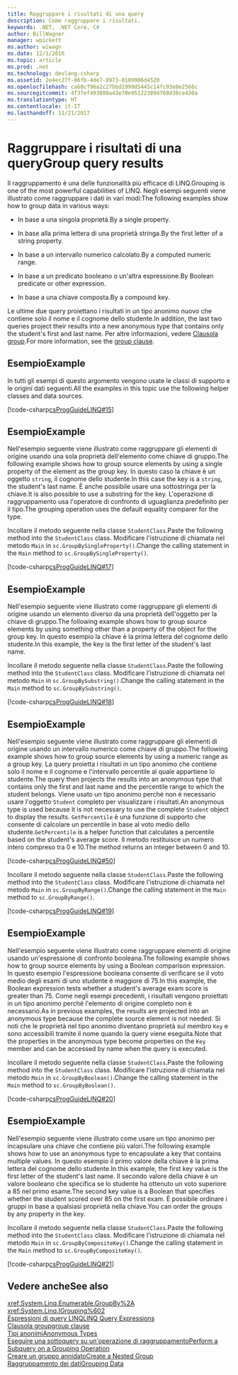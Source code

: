 ```yaml
---
title: Raggruppare i risultati di una query
description: Come raggruppare i risultati.
keywords: .NET, .NET Core, C#
author: BillWagner
manager: wpickett
ms.author: wiwagn
ms.date: 12/1/2016
ms.topic: article
ms.prod: .net
ms.technology: devlang-csharp
ms.assetid: 2e4ec27f-06fb-4de7-8973-0189906d4520
ms.openlocfilehash: ca68cf96a2c27bbd1999d5445c14fc93e8e2566c
ms.sourcegitcommit: 4f3fef493080a43e70e951223894768d36ce430a
ms.translationtype: HT
ms.contentlocale: it-IT
ms.lasthandoff: 11/21/2017
---
```

# <a name="group-query-results"></a><span data-ttu-id="a5e8f-104">Raggruppare i risultati di una query</span><span class="sxs-lookup"><span data-stu-id="a5e8f-104">Group query results</span></span>

<span data-ttu-id="a5e8f-105">Il raggruppamento è una delle funzionalità più efficace di LINQ.</span><span class="sxs-lookup"><span data-stu-id="a5e8f-105">Grouping is one of the most powerful capabilities of LINQ.</span></span> <span data-ttu-id="a5e8f-106">Negli esempi seguenti viene illustrato come raggruppare i dati in vari modi:</span><span class="sxs-lookup"><span data-stu-id="a5e8f-106">The following examples show how to group data in various ways:</span></span>  
  
-   <span data-ttu-id="a5e8f-107">In base a una singola proprietà.</span><span class="sxs-lookup"><span data-stu-id="a5e8f-107">By a single property.</span></span>  
  
-   <span data-ttu-id="a5e8f-108">In base alla prima lettera di una proprietà stringa.</span><span class="sxs-lookup"><span data-stu-id="a5e8f-108">By the first letter of a string property.</span></span>  
  
-   <span data-ttu-id="a5e8f-109">In base a un intervallo numerico calcolato.</span><span class="sxs-lookup"><span data-stu-id="a5e8f-109">By a computed numeric range.</span></span>  
  
-   <span data-ttu-id="a5e8f-110">In base a un predicato booleano o un'altra espressione.</span><span class="sxs-lookup"><span data-stu-id="a5e8f-110">By Boolean predicate or other expression.</span></span>  
  
-   <span data-ttu-id="a5e8f-111">In base a una chiave composta.</span><span class="sxs-lookup"><span data-stu-id="a5e8f-111">By a compound key.</span></span>  
  
 <span data-ttu-id="a5e8f-112">Le ultime due query proiettano i risultati in un tipo anonimo nuovo che contiene solo il nome e il cognome dello studente.</span><span class="sxs-lookup"><span data-stu-id="a5e8f-112">In addition, the last two queries project their results into a new anonymous type that contains only the student's first and last name.</span></span> <span data-ttu-id="a5e8f-113">Per altre informazioni, vedere [Clausola group](../language-reference/keywords/group-clause.md).</span><span class="sxs-lookup"><span data-stu-id="a5e8f-113">For more information, see the [group clause](../language-reference/keywords/group-clause.md).</span></span>  
  
## <a name="example"></a><span data-ttu-id="a5e8f-114">Esempio</span><span class="sxs-lookup"><span data-stu-id="a5e8f-114">Example</span></span>  
 <span data-ttu-id="a5e8f-115">In tutti gli esempi di questo argomento vengono usate le classi di supporto e le origini dati seguenti.</span><span class="sxs-lookup"><span data-stu-id="a5e8f-115">All the examples in this topic use the following helper classes and data sources.</span></span>  
  
 [!code-csharp[csProgGuideLINQ#15](../../../samples/snippets/csharp/concepts/linq/how-to-group-query-results_1.cs)]  
  
## <a name="example"></a><span data-ttu-id="a5e8f-116">Esempio</span><span class="sxs-lookup"><span data-stu-id="a5e8f-116">Example</span></span>  
 <span data-ttu-id="a5e8f-117">Nell'esempio seguente viene illustrato come raggruppare gli elementi di origine usando una sola proprietà dell'elemento come chiave di gruppo.</span><span class="sxs-lookup"><span data-stu-id="a5e8f-117">The following example shows how to group source elements by using a single property of the element as the group key.</span></span> <span data-ttu-id="a5e8f-118">In questo caso la chiave è un oggetto `string`, il cognome dello studente.</span><span class="sxs-lookup"><span data-stu-id="a5e8f-118">In this case the key is a `string`, the student's last name.</span></span> <span data-ttu-id="a5e8f-119">È anche possibile usare una sottostringa per la chiave.</span><span class="sxs-lookup"><span data-stu-id="a5e8f-119">It is also possible to use a substring for the key.</span></span> <span data-ttu-id="a5e8f-120">L'operazione di raggruppamento usa l'operatore di confronto di uguaglianza predefinito per il tipo.</span><span class="sxs-lookup"><span data-stu-id="a5e8f-120">The grouping operation uses the default equality comparer for the type.</span></span>  
  
 <span data-ttu-id="a5e8f-121">Incollare il metodo seguente nella classe `StudentClass`.</span><span class="sxs-lookup"><span data-stu-id="a5e8f-121">Paste the following method into the `StudentClass` class.</span></span> <span data-ttu-id="a5e8f-122">Modificare l'istruzione di chiamata nel metodo `Main` in `sc.GroupBySingleProperty()`.</span><span class="sxs-lookup"><span data-stu-id="a5e8f-122">Change the calling statement in the `Main` method to `sc.GroupBySingleProperty()`.</span></span>  
  
 [!code-csharp[csProgGuideLINQ#17](../../../samples/snippets/csharp/concepts/linq/how-to-group-query-results_2.cs)]  
  
## <a name="example"></a><span data-ttu-id="a5e8f-123">Esempio</span><span class="sxs-lookup"><span data-stu-id="a5e8f-123">Example</span></span>  
 <span data-ttu-id="a5e8f-124">Nell'esempio seguente viene illustrato come raggruppare gli elementi di origine usando un elemento diverso da una proprietà dell'oggetto per la chiave di gruppo.</span><span class="sxs-lookup"><span data-stu-id="a5e8f-124">The following example shows how to group source elements by using something other than a property of the object for the group key.</span></span> <span data-ttu-id="a5e8f-125">In questo esempio la chiave è la prima lettera del cognome dello studente.</span><span class="sxs-lookup"><span data-stu-id="a5e8f-125">In this example, the key is the first letter of the student's last name.</span></span>  
  
 <span data-ttu-id="a5e8f-126">Incollare il metodo seguente nella classe `StudentClass`.</span><span class="sxs-lookup"><span data-stu-id="a5e8f-126">Paste the following method into the `StudentClass` class.</span></span> <span data-ttu-id="a5e8f-127">Modificare l'istruzione di chiamata nel metodo `Main` in `sc.GroupBySubstring()`.</span><span class="sxs-lookup"><span data-stu-id="a5e8f-127">Change the calling statement in the `Main` method to `sc.GroupBySubstring()`.</span></span>  
  
 [!code-csharp[csProgGuideLINQ#18](../../../samples/snippets/csharp/concepts/linq/how-to-group-query-results_3.cs)]  
  
## <a name="example"></a><span data-ttu-id="a5e8f-128">Esempio</span><span class="sxs-lookup"><span data-stu-id="a5e8f-128">Example</span></span>  
 <span data-ttu-id="a5e8f-129">Nell'esempio seguente viene illustrato come raggruppare gli elementi di origine usando un intervallo numerico come chiave di gruppo.</span><span class="sxs-lookup"><span data-stu-id="a5e8f-129">The following example shows how to group source elements by using a numeric range as a group key.</span></span> <span data-ttu-id="a5e8f-130">La query proietta i risultati in un tipo anonimo che contiene solo il nome e il cognome e l'intervallo percentile al quale appartiene lo studente.</span><span class="sxs-lookup"><span data-stu-id="a5e8f-130">The query then projects the results into an anonymous type that contains only the first and last name and the percentile range to which the student belongs.</span></span> <span data-ttu-id="a5e8f-131">Viene usato un tipo anonimo perché non è necessario usare l'oggetto `Student` completo per visualizzare i risultati.</span><span class="sxs-lookup"><span data-stu-id="a5e8f-131">An anonymous type is used because it is not necessary to use the complete `Student` object to display the results.</span></span> <span data-ttu-id="a5e8f-132">`GetPercentile` è una funzione di supporto che consente di calcolare un percentile in base al voto medio dello studente.</span><span class="sxs-lookup"><span data-stu-id="a5e8f-132">`GetPercentile` is a helper function that calculates a percentile based on the student's average score.</span></span> <span data-ttu-id="a5e8f-133">Il metodo restituisce un numero intero compreso tra 0 e 10.</span><span class="sxs-lookup"><span data-stu-id="a5e8f-133">The method returns an integer between 0 and 10.</span></span>  
  
 [!code-csharp[csProgGuideLINQ#50](../../../samples/snippets/csharp/concepts/linq/how-to-group-query-results_4.cs)]  
  
 <span data-ttu-id="a5e8f-134">Incollare il metodo seguente nella classe `StudentClass`.</span><span class="sxs-lookup"><span data-stu-id="a5e8f-134">Paste the following method into the `StudentClass` class.</span></span> <span data-ttu-id="a5e8f-135">Modificare l'istruzione di chiamata nel metodo `Main` in `sc.GroupByRange()`.</span><span class="sxs-lookup"><span data-stu-id="a5e8f-135">Change the calling statement in the `Main` method to `sc.GroupByRange()`.</span></span>  
  
 [!code-csharp[csProgGuideLINQ#19](../../../samples/snippets/csharp/concepts/linq/how-to-group-query-results_5.cs)]  
  
## <a name="example"></a><span data-ttu-id="a5e8f-136">Esempio</span><span class="sxs-lookup"><span data-stu-id="a5e8f-136">Example</span></span>  
 <span data-ttu-id="a5e8f-137">Nell'esempio seguente viene illustrato come raggruppare elementi di origine usando un'espressione di confronto booleana.</span><span class="sxs-lookup"><span data-stu-id="a5e8f-137">The following example shows how to group source elements by using a Boolean comparison expression.</span></span> <span data-ttu-id="a5e8f-138">In questo esempio l'espressione booleana consente di verificare se il voto medio degli esami di uno studente è maggiore di 75.</span><span class="sxs-lookup"><span data-stu-id="a5e8f-138">In this example, the Boolean expression tests whether a student's average exam score is greater than 75.</span></span> <span data-ttu-id="a5e8f-139">Come negli esempi precedenti, i risultati vengono proiettati in un tipo anonimo perché l'elemento di origine completo non è necessario.</span><span class="sxs-lookup"><span data-stu-id="a5e8f-139">As in previous examples, the results are projected into an anonymous type because the complete source element is not needed.</span></span> <span data-ttu-id="a5e8f-140">Si noti che le proprietà nel tipo anonimo diventano proprietà sul membro `Key` e sono accessibili tramite il nome quando la query viene eseguita.</span><span class="sxs-lookup"><span data-stu-id="a5e8f-140">Note that the properties in the anonymous type become properties on the `Key` member and can be accessed by name when the query is executed.</span></span>  
  
 <span data-ttu-id="a5e8f-141">Incollare il metodo seguente nella classe `StudentClass`.</span><span class="sxs-lookup"><span data-stu-id="a5e8f-141">Paste the following method into the `StudentClass` class.</span></span> <span data-ttu-id="a5e8f-142">Modificare l'istruzione di chiamata nel metodo `Main` in `sc.GroupByBoolean()`.</span><span class="sxs-lookup"><span data-stu-id="a5e8f-142">Change the calling statement in the `Main` method to `sc.GroupByBoolean()`.</span></span>  
  
 [!code-csharp[csProgGuideLINQ#20](../../../samples/snippets/csharp/concepts/linq/how-to-group-query-results_6.cs)]  
  
## <a name="example"></a><span data-ttu-id="a5e8f-143">Esempio</span><span class="sxs-lookup"><span data-stu-id="a5e8f-143">Example</span></span>  
 <span data-ttu-id="a5e8f-144">Nell'esempio seguente viene illustrato come usare un tipo anonimo per incapsulare una chiave che contiene più valori.</span><span class="sxs-lookup"><span data-stu-id="a5e8f-144">The following example shows how to use an anonymous type to encapsulate a key that contains multiple values.</span></span> <span data-ttu-id="a5e8f-145">In questo esempio il primo valore della chiave è la prima lettera del cognome dello studente.</span><span class="sxs-lookup"><span data-stu-id="a5e8f-145">In this example, the first key value is the first letter of the student's last name.</span></span> <span data-ttu-id="a5e8f-146">Il secondo valore della chiave è un valore booleano che specifica se lo studente ha ottenuto un voto superiore a 85 nel primo esame.</span><span class="sxs-lookup"><span data-stu-id="a5e8f-146">The second key value is a Boolean that specifies whether the student scored over 85 on the first exam.</span></span> <span data-ttu-id="a5e8f-147">È possibile ordinare i gruppi in base a qualsiasi proprietà nella chiave.</span><span class="sxs-lookup"><span data-stu-id="a5e8f-147">You can order the groups by any property in the key.</span></span>  
  
 <span data-ttu-id="a5e8f-148">Incollare il metodo seguente nella classe `StudentClass`.</span><span class="sxs-lookup"><span data-stu-id="a5e8f-148">Paste the following method into the `StudentClass` class.</span></span> <span data-ttu-id="a5e8f-149">Modificare l'istruzione di chiamata nel metodo `Main` in `sc.GroupByCompositeKey()`.</span><span class="sxs-lookup"><span data-stu-id="a5e8f-149">Change the calling statement in the `Main` method to `sc.GroupByCompositeKey()`.</span></span>  
  
 [!code-csharp[csProgGuideLINQ#21](../../../samples/snippets/csharp/concepts/linq/how-to-group-query-results_7.cs)]  
  
## <a name="see-also"></a><span data-ttu-id="a5e8f-150">Vedere anche</span><span class="sxs-lookup"><span data-stu-id="a5e8f-150">See also</span></span>  
 <xref:System.Linq.Enumerable.GroupBy%2A>  
 <xref:System.Linq.IGrouping%602>  
 [<span data-ttu-id="a5e8f-151">Espressioni di query LINQ</span><span class="sxs-lookup"><span data-stu-id="a5e8f-151">LINQ Query Expressions</span></span>](index.md)  
 [<span data-ttu-id="a5e8f-152">Clausola group</span><span class="sxs-lookup"><span data-stu-id="a5e8f-152">group clause</span></span>](../language-reference/keywords/group-clause.md)  
 [<span data-ttu-id="a5e8f-153">Tipi anonimi</span><span class="sxs-lookup"><span data-stu-id="a5e8f-153">Anonymous Types</span></span>](../programming-guide/classes-and-structs/anonymous-types.md)  
 [<span data-ttu-id="a5e8f-154">Eseguire una sottoquery su un'operazione di raggruppamento</span><span class="sxs-lookup"><span data-stu-id="a5e8f-154">Perform a Subquery on a Grouping Operation</span></span>](perform-a-subquery-on-a-grouping-operation.md)  
 [<span data-ttu-id="a5e8f-155">Creare un gruppo annidato</span><span class="sxs-lookup"><span data-stu-id="a5e8f-155">Create a Nested Group</span></span>](create-a-nested-group.md)  
 [<span data-ttu-id="a5e8f-156">Raggruppamento dei dati</span><span class="sxs-lookup"><span data-stu-id="a5e8f-156">Grouping Data</span></span>](../programming-guide/concepts/linq/grouping-data.md)
